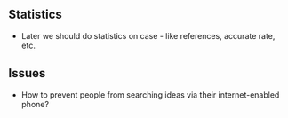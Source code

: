 ## Statistics

* Later we should do statistics on case - like references, accurate rate, etc.

## Issues

* How to prevent people from searching ideas via their internet-enabled phone?
